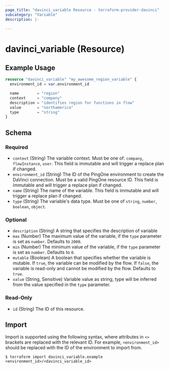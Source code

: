 ```yaml
---
page_title: "davinci_variable Resource - terraform-provider-davinci"
subcategory: "Variable"
description: |-
  
---
```


# davinci_variable (Resource)



## Example Usage

```terraform
resource "davinci_variable" "my_awesome_region_variable" {
  environment_id = var.environment_id

  name        = "region"
  context     = "company"
  description = "identifies region for functions in flow"
  value       = "northamerica"
  type        = "string"
}
```

<!-- schema generated by tfplugindocs -->
## Schema

### Required

- `context` (String) The variable context.  Must be one of: `company`, `flowInstance`, `user`.   This field is immutable and will trigger a replace plan if changed.
- `environment_id` (String) The ID of the PingOne environment to create the DaVinci connection. Must be a valid PingOne resource ID. This field is immutable and will trigger a replace plan if changed.
- `name` (String) The name of the variable.  This field is immutable and will trigger a replace plan if changed.
- `type` (String) The variable's data type.  Must be one of `string`, `number`, `boolean`, `object`.

### Optional

- `description` (String) A string that specifies the description of variable
- `max` (Number) The maximum value of the variable, if the `type` parameter is set as `number`. Defaults to `2000`.
- `min` (Number) The minimum value of the variable, if the `type` parameter is set as `number`. Defaults to `0`.
- `mutable` (Boolean) A boolean that specifies whether the variable is mutable.  If `true`, the variable can be modified by the flow. If `false`, the variable is read-only and cannot be modified by the flow. Defaults to `true`.
- `value` (String, Sensitive) Variable value as string, type will be inferred from the value specified in the `type` parameter.

### Read-Only

- `id` (String) The ID of this resource.

## Import

Import is supported using the following syntax, where attributes in `<>` brackets are replaced with the relevant ID.  For example, `<environment_id>` should be replaced with the ID of the environment to import from.

```shell
$ terraform import davinci_variable.example <environment_id>/<davinci_variable_id>
```